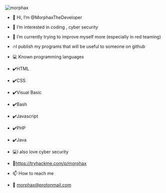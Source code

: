 
![morphax](https://user-images.githubusercontent.com/61086421/202276519-73dbd6c9-e769-469b-86b1-1b97bf7a755c.png)

- 👋 Hi, I’m @MorphaxTheDeveloper
- 👀 I’m interested in coding , cyber security
- 🌱 I’m currently trying to improve myself more (especially in red teaming)
- 🔥I publish my programs that will be useful to someone on github 

- 💻 Known programming languages
- ✔️HTML
- ✔️CSS
- ✔️Visual Basic
- ✔️Bash
- ✔️Javascript
- ✔️PHP
- ✔️Java

- 💻I also love cyber security
- 🖤https://tryhackme.com/p/morphax

- 📫 How to reach me
- 📧 morphax@protonmail.com

<!---
MorphaxTheDeveloper/MorphaxTheDeveloper is a ✨ special ✨ repository because its `README.md` (this file) appears on your GitHub profile.
You can click the Preview link to take a look at your changes.
--->
